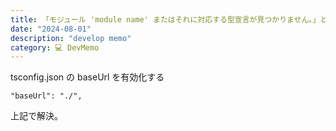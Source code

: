 ```yaml
---
title: 「モジュール 'module name' またはそれに対応する型宣言が見つかりません。」という警告が出た時の対処法
date: "2024-08-01"
description: "develop memo"
category: 💻 DevMemo
---
```


tsconfig.json の baseUrl を有効化する

```
"baseUrl": "./",
```

上記で解決。
